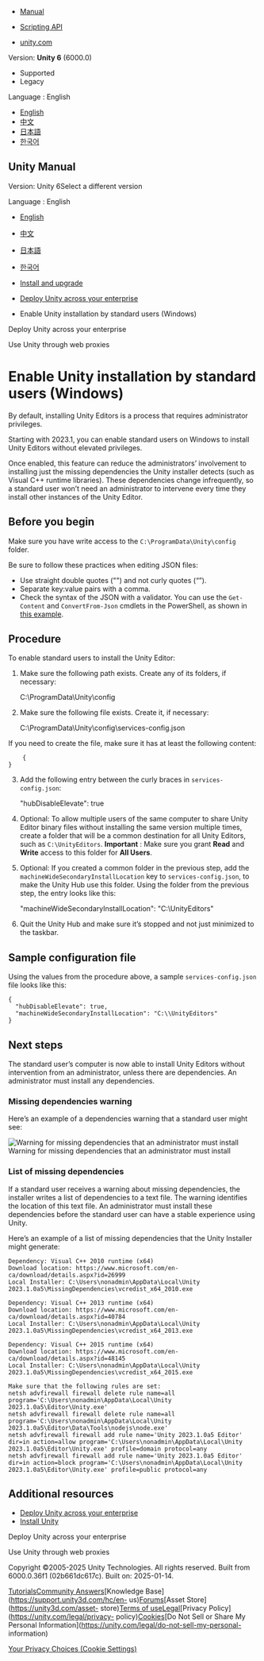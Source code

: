 [](https://docs.unity3d.com)

  * [Manual](../Manual/index.html)
  * [Scripting API](../ScriptReference/index.html)

  * [unity.com](https://unity.com/)

Version: **Unity 6** (6000.0)

  * Supported
  * Legacy

Language : English

  * [English](/Manual/ent-unpriv-install.html)
  * [中文](/cn/current/Manual/ent-unpriv-install.html)
  * [日本語](/ja/current/Manual/ent-unpriv-install.html)
  * [한국어](/kr/current/Manual/ent-unpriv-install.html)

[](https://docs.unity3d.com)

## Unity Manual

Version: Unity 6Select a different version

Language : English

  * [English](/Manual/ent-unpriv-install.html)
  * [中文](/cn/current/Manual/ent-unpriv-install.html)
  * [日本語](/ja/current/Manual/ent-unpriv-install.html)
  * [한국어](/kr/current/Manual/ent-unpriv-install.html)

  * [Install and upgrade](install-and-upgrade.html)
  * [Deploy Unity across your enterprise](ent-deployment.html)
  * Enable Unity installation by standard users (Windows)

[](ent-deployment.html)

Deploy Unity across your enterprise

[](ent-proxy-autoconfig.html)

Use Unity through web proxies

# Enable Unity installation by standard users (Windows)

By default, installing Unity Editors is a process that requires administrator
privileges.

Starting with 2023.1, you can enable standard users on Windows to install
Unity Editors without elevated privileges.

Once enabled, this feature can reduce the administrators’ involvement to
installing just the missing dependencies the Unity installer detects (such as
Visual C++ runtime libraries). These dependencies change infrequently, so a
standard user won’t need an administrator to intervene every time they install
other instances of the Unity Editor.

## Before you begin

Make sure you have write access to the `C:\ProgramData\Unity\config` folder.

Be sure to follow these practices when editing JSON files:

  * Use straight double quotes ("") and not curly quotes (“”).
  * Separate key:value pairs with a comma.
  * Check the syntax of the JSON with a validator. You can use the `Get-Content` and `ConvertFrom-Json` cmdlets in the PowerShell, as shown in [this example](https://learn.microsoft.com/en-us/powershell/module/microsoft.powershell.utility/convertfrom-json?view=powershell-5.1#example-3-convert-a-json-string-to-a-custom-object).

## Procedure

To enable standard users to install the Unity Editor:

  1. Make sure the following path exists. Create any of its folders, if necessary:
    
        C:\ProgramData\Unity\config
    

  2. Make sure the following file exists. Create it, if necessary:
    
        C:\ProgramData\Unity\config\services-config.json
    

If you need to create the file, make sure it has at least the following
content:

    
        {  
    }
    

  3. Add the following entry between the curly braces in `services-config.json`:
    
        "hubDisableElevate": true
    

  4. Optional: To allow multiple users of the same computer to share Unity Editor binary files without installing the same version multiple times, create a folder that will be a common destination for all Unity Editors, such as `C:\UnityEditors`. **Important** : Make sure you grant **Read** and **Write** access to this folder for **All Users**.

  5. Optional: If you created a common folder in the previous step, add the `machineWideSecondaryInstallLocation` key to `services-config.json`, to make the Unity Hub use this folder. Using the folder from the previous step, the entry looks like this: 
    
        "machineWideSecondaryInstallLocation": "C:\\UnityEditors"
    

  6. Quit the Unity Hub and make sure it’s stopped and not just minimized to the taskbar.

## Sample configuration file

Using the values from the procedure above, a sample `services-config.json`
file looks like this:

    
    
    {
      "hubDisableElevate": true,
      "machineWideSecondaryInstallLocation": "C:\\UnityEditors"
    }
    

## Next steps

The standard user’s computer is now able to install Unity Editors without
intervention from an administrator, unless there are dependencies. An
administrator must install any dependencies.

### Missing dependencies warning

Here’s an example of a dependencies warning that a standard user might see:

![Warning for missing dependencies that an administrator must
install](../uploads/Main/ent-unpriv-install-00.png) Warning for missing
dependencies that an administrator must install

### List of missing dependencies

If a standard user receives a warning about missing dependencies, the
installer writes a list of dependencies to a text file. The warning identifies
the location of this text file. An administrator must install these
dependencies before the standard user can have a stable experience using
Unity.

Here’s an example of a list of missing dependencies that the Unity Installer
might generate:

    
    
    Dependency: Visual C++ 2010 runtime (x64)
    Download location: https://www.microsoft.com/en-ca/download/details.aspx?id=26999
    Local Installer: C:\Users\nonadmin\AppData\Local\Unity 2023.1.0a5\MissingDependencies\vcredist_x64_2010.exe
     
    Dependency: Visual C++ 2013 runtime (x64)
    Download location: https://www.microsoft.com/en-ca/download/details.aspx?id=40784
    Local Installer: C:\Users\nonadmin\AppData\Local\Unity 2023.1.0a5\MissingDependencies\vcredist_x64_2013.exe
     
    Dependency: Visual C++ 2015 runtime (x64)
    Download location: https://www.microsoft.com/en-ca/download/details.aspx?id=48145
    Local Installer: C:\Users\nonadmin\AppData\Local\Unity 2023.1.0a5\MissingDependencies\vcredist_x64_2015.exe
     
    Make sure that the following rules are set:
    netsh advfirewall firewall delete rule name=all program='C:\Users\nonadmin\AppData\Local\Unity 2023.1.0a5\Editor\Unity.exe'
    netsh advfirewall firewall delete rule name=all program='C:\Users\nonadmin\AppData\Local\Unity 2023.1.0a5\Editor\Data\Tools\nodejs\node.exe'
    netsh advfirewall firewall add rule name='Unity 2023.1.0a5 Editor' dir=in action=allow program='C:\Users\nonadmin\AppData\Local\Unity 2023.1.0a5\Editor\Unity.exe' profile=domain protocol=any
    netsh advfirewall firewall add rule name='Unity 2023.1.0a5 Editor' dir=in action=block program='C:\Users\nonadmin\AppData\Local\Unity 2023.1.0a5\Editor\Unity.exe' profile=public protocol=any
    

## Additional resources

  * [Deploy Unity across your enterprise](ent-deployment.html)
  * [Install Unity](GettingStartedInstallingUnity.html)

[](ent-deployment.html)

Deploy Unity across your enterprise

[](ent-proxy-autoconfig.html)

Use Unity through web proxies

Copyright ©2005-2025 Unity Technologies. All rights reserved. Built from
6000.0.36f1 (02b661dc617c). Built on: 2025-01-14.

[Tutorials](https://learn.unity.com/)[Community
Answers](https://answers.unity3d.com)[Knowledge
Base](https://support.unity3d.com/hc/en-
us)[Forums](https://forum.unity3d.com)[Asset Store](https://unity3d.com/asset-
store)[Terms of
use](https://docs.unity3d.com/Manual/TermsOfUse.html)[Legal](https://unity.com/legal)[Privacy
Policy](https://unity.com/legal/privacy-
policy)[Cookies](https://unity.com/legal/cookie-policy)[Do Not Sell or Share
My Personal Information](https://unity.com/legal/do-not-sell-my-personal-
information)

[Your Privacy Choices (Cookie Settings)](javascript:void\(0\);)

